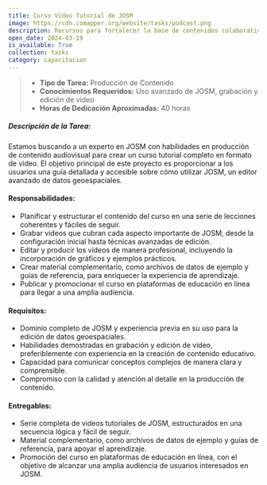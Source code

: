 ```yaml
---
title: Curso Video Tutorial de JOSM
image: https://cdn.comapper.org/website/tasks/podcast.png
description: Recursos para fortalecer la base de contenidos colaborativos
open_date: 2024-03-19
is_available: True
collection: tasks
category: capacitacion
---
```


> - **Tipo de Tarea:** Producción de Contenido
> - **Conocimientos Requeridos:** Uso avanzado de JOSM, grabación y edición de video
> - **Horas de Dedicación Aproximadas:** 40 horas

##### Descripción de la Tarea:
Estamos buscando a un experto en JOSM con habilidades en producción de contenido audiovisual para crear un curso tutorial completo en formato de video. El objetivo principal de este proyecto es proporcionar a los usuarios una guía detallada y accesible sobre cómo utilizar JOSM, un editor avanzado de datos geoespaciales.

#### Responsabilidades:
- Planificar y estructurar el contenido del curso en una serie de lecciones coherentes y fáciles de seguir.
- Grabar videos que cubran cada aspecto importante de JOSM, desde la configuración inicial hasta técnicas avanzadas de edición.
- Editar y producir los videos de manera profesional, incluyendo la incorporación de gráficos y ejemplos prácticos.
- Crear material complementario, como archivos de datos de ejemplo y guías de referencia, para enriquecer la experiencia de aprendizaje.
- Publicar y promocionar el curso en plataformas de educación en línea para llegar a una amplia audiencia.

#### Requisitos:
- Dominio completo de JOSM y experiencia previa en su uso para la edición de datos geoespaciales.
- Habilidades demostradas en grabación y edición de video, preferiblemente con experiencia en la creación de contenido educativo.
- Capacidad para comunicar conceptos complejos de manera clara y comprensible.
- Compromiso con la calidad y atención al detalle en la producción de contenido.

#### Entregables:
- Serie completa de videos tutoriales de JOSM, estructurados en una secuencia lógica y fácil de seguir.
- Material complementario, como archivos de datos de ejemplo y guías de referencia, para apoyar el aprendizaje.
- Promoción del curso en plataformas de educación en línea, con el objetivo de alcanzar una amplia audiencia de usuarios interesados en JOSM.